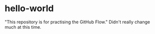 # hello-world
"This repository is for practising the GitHub Flow."
Didn't really change much at this time.
